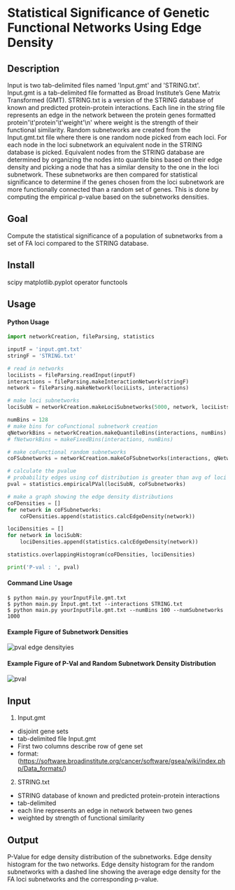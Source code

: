 # Statistical Significance of Genetic Functional Networks Using Edge Density 

## Description
Input is two tab-delimited files named 'Input.gmt' and 'STRING.txt'. Input.gmt is a 
tab-delimited file formatted as Broad Institute’s Gene Matrix Transformed (GMT). STRING.txt 
is a version of the STRING database of known and predicted protein-protein interactions. 
Each line in the string file represents an edge in the network between the protein genes 
formatted protein'\t'protein'\t'weight'\n' where weight is the strength of their functional 
similarity. 
Random subnetworks are created from the Input.gmt.txt file where there is one random node
picked from each loci. For each node in the loci subnetwork an equivalent node in the 
STRING database is picked. Equivalent nodes from the STRING database are determined by 
organizing the nodes into quantile bins based on their edge density and picking a node 
that has a similar density to the one in the loci subnetwork.
These subnetworks are then compared for statistical significance to determine if the genes
chosen from the loci subnetwork are more functionally connected than a random set of genes.
This is done by computing the empirical p-value based on the subnetworks densities.

## Goal
Compute the statistical significance of a population of subnetworks from a 
set of FA loci compared to the STRING database. 

## Install
scipy
matplotlib.pyplot
operator
functools 

## Usage
#### Python Usage
```python
import networkCreation, fileParsing, statistics

inputF = 'input.gmt.txt'
stringF = 'STRING.txt'

# read in networks
lociLists = fileParsing.readInput(inputF)
interactions = fileParsing.makeInteractionNetwork(stringF)
network = fileParsing.makeNetwork(lociLists, interactions)

# make loci subnetworks
lociSubN = networkCreation.makeLociSubnetworks(5000, network, lociLists)

numBins = 128
# make bins for coFunctional subnetwork creation
qNetworkBins = networkCreation.makeQuantileBins(interactions, numBins)
# fNetworkBins = makeFixedBins(interactions, numBins)

# make coFunctional random subnetworks
coFSubnetworks = networkCreation.makeCoFSubnetworks(interactions, qNetworkBins, lociSubN)

# calculate the pvalue
# probability edges using cof distribution is greater than avg of loci edged divided by # of random networks
pval = statistics.empiricalPVal(lociSubN, coFSubnetworks)

# make a graph showing the edge density distributions
coFDensities = []
for network in coFSubnetworks:
    coFDensities.append(statistics.calcEdgeDensity(network))

lociDensities = []
for network in lociSubN:
    lociDensities.append(statistics.calcEdgeDensity(network))

statistics.overlappingHistogram(coFDensities, lociDensities)

print('P-val : ', pval)

```

#### Command Line Usage
```commandline
$ python main.py yourInputFile.gmt.txt
$ python main.py Input.gmt.txt --interactions STRING.txt 
$ python main.py yourInputFile.gmt.txt --numBins 100 --numSubnetworks 1000
```
#### Example Figure of Subnetwork Densities
![pval edge densityies](https://user-images.githubusercontent.com/22487858/137910105-d4a6deab-ab47-49ea-b379-22f4956b8986.png)

#### Example Figure of P-Val and Random Subnetwork Density Distribution
![pval](https://user-images.githubusercontent.com/22487858/137910088-39abf6ee-49b9-40ae-99a0-4b248dac8abf.png)

## Input
1. Input.gmt
- disjoint gene sets
- tab-delimited file Input.gmt
- First two columns describe row of gene set
- format: (https://software.broadinstitute.org/cancer/software/gsea/wiki/index.php/Data_formats/)
2. STRING.txt
- STRING database of known and predicted protein-protein interactions
- tab-delimited
- each line represents an edge in network between two genes
- weighted by strength of functional similarity

## Output 
P-Value for edge density distribution of the subnetworks. Edge density histogram  for the two networks.
Edge density histogram for the random subnetworks with a dashed line showing the average edge density
for the FA loci subnetworks and the corresponding p-value.
